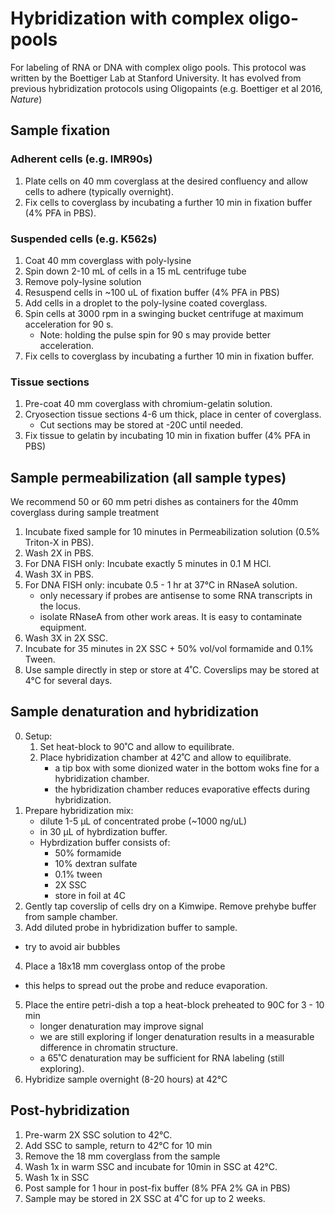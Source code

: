 # Hybridization with complex oligo-pools
For labeling of RNA or DNA with complex oligo pools. This protocol was written by the Boettiger Lab at Stanford University. It has evolved from previous hybridization protocols using Oligopaints (e.g. Boettiger et al 2016, *Nature*) 

## Sample fixation

### Adherent cells (e.g. IMR90s)
1. Plate cells on 40 mm coverglass at the desired confluency and allow cells to adhere (typically overnight).
2. Fix cells to coverglass by incubating a further 10 min in fixation buffer (4% PFA in PBS).

### Suspended cells (e.g. K562s)
1. Coat 40 mm coverglass with poly-lysine
2. Spin down 2-10 mL of cells in a 15 mL centrifuge tube
3. Remove poly-lysine solution
4. Resuspend cells in ~100 uL of fixation buffer (4% PFA in PBS)
5. Add cells in a droplet to the poly-lysine coated coverglass.
6. Spin cells at 3000 rpm in a swinging bucket centrifuge at maximum acceleration for 90 s.
	- Note: holding the pulse spin for 90 s may provide better acceleration.
7. Fix cells to coverglass by incubating a further 10 min in fixation buffer.

### Tissue sections
1. Pre-coat 40 mm coverglass with chromium-gelatin solution.
2. Cryosection tissue sections 4-6 um thick, place in center of coverglass.  
	- Cut sections may be stored at -20C until needed.
3. Fix tissue to gelatin by incubating 10 min in fixation buffer (4% PFA in PBS)

## Sample permeabilization (all sample types)
We recommend 50 or 60 mm petri dishes as containers for the 40mm coverglass during sample treatment 

  1. Incubate fixed sample for 10 minutes in Permeabilization solution (0.5% Triton-X in PBS).
  2. Wash 2X in PBS.
  3. For DNA FISH only: Incubate exactly 5 minutes in 0.1 M HCl.
  4. Wash 3X in PBS.
  5. For DNA FISH only: incubate 0.5 - 1 hr at 37°C in RNaseA solution.
  	 - only necessary if probes are antisense to some RNA transcripts in the locus.
  	 - isolate RNaseA from other work areas. It is easy to contaminate equipment.
  6. Wash 3X in 2X SSC.
  7. Incubate for 35 minutes in 2X SSC + 50% vol/vol formamide and 0.1% Tween.  
  8. Use sample directly in step or store at 4˚C. Coverslips may be stored at 4°C for several days.

## Sample denaturation and hybridization 
0. Setup:
	1. Set heat-block to 90˚C and allow to equilibrate.  
	2. Place hybridization chamber at 42˚C and allow to equilibrate.
	   - a tip box with some dionized water in the bottom woks fine for a hybridization chamber.
	   - the hybridization chamber reduces evaporative effects during hybridization.
1.	Prepare hybridization mix:
	* dilute 1-5 µL of concentrated probe (~1000 ng/uL)
	* in 30 µL of hybrdization buffer. 
	* Hybrdization buffer consists of:
		* 50% formamide
		* 10% dextran sulfate
		* 0.1% tween
		* 2X SSC
		* store in foil at 4C
2.  Gently tap coverslip of cells dry on a Kimwipe. Remove prehybe buffer from sample chamber.
3.  Add diluted probe in hybridization buffer to sample.
  - try to avoid air bubbles
4. Place a 18x18 mm coverglass ontop of the probe
  - this helps to spread out the probe and reduce evaporation.
5. Place the entire petri-dish a top a heat-block preheated to 90C for 3 - 10 min
	- longer denaturation may improve signal
	- we are still exploring if longer denaturation results in a measurable difference in chromatin structure. 
	- a 65˚C denaturation may be sufficient for RNA labeling (still exploring). 
6. Hybridize sample overnight (8-20 hours) at 42°C  


## Post-hybridization 
1. Pre-warm 2X SSC solution to 42°C.
2. Add SSC to sample, return to 42°C for 10 min
3. Remove the 18 mm coverglass from the sample
4. Wash 1x in warm SSC and incubate for 10min in SSC at 42°C.
5. Wash 1x in SSC
6. Post sample for 1 hour in post-fix buffer (8% PFA 2% GA in PBS)
4. Sample may be stored in 2X SSC at 4˚C for up to 2 weeks. 


